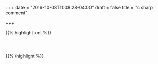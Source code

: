 +++
date = "2016-10-08T11:08:28-04:00"
draft = false
title = "c sharp comment"

+++

{{% highlight xml %}}
    <envelope>
    <header>
    </header>
    </envelope>
{{% /highlight %}}
